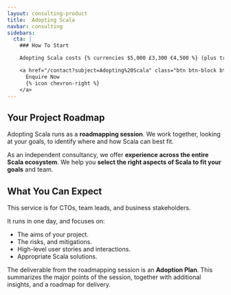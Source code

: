 ```yaml
---
layout: consulting-product
title:  Adopting Scala
navbar: consulting
sidebars:
  cta: |
    ### How To Start

    Adopting Scala costs {% currencies $5,000 £3,300 €4,500 %} (plus travel if required).

    <a href="/contact?subject=Adopting%20Scala" class="btn btn-block btn-primary">
      Enquire Now
      {% icon chevron-right %}
    </a>
---
```


## Your Project Roadmap

Adopting Scala runs as a **roadmapping session**. We work together, looking at your goals, to identify where and how Scala can best fit.

As an independent consultancy, we offer **experience across the entire Scala ecosystem**. We help you **select the right aspects of Scala to fit your goals** and team.

## What You Can Expect

This service is for CTOs, team leads, and business stakeholders.

It runs in one day, and focuses on:

- The aims of your project.
- The risks, and mitigations.
- High-level user stories and interactions.
- Appropriate Scala solutions.

The deliverable from the roadmapping session is an **Adoption Plan**. This summarizes the major points of the session, together with additional insights, and a roadmap for delivery.
